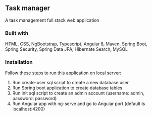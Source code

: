 ## Task manager
A task management full stack web application

### Built with
HTML, CSS, NgBootstrap, Typescript, Angular 8, Maven, Spring Boot, Spring Security, Spring Data JPA, Hibernate Search, MySQL

### Installation
Follow these steps to run this application on local server:
1. Run create-user sql script to create a new database user
2. Run Spring boot application to create database tables
3. Run init sql script to create an admin account (username: admin, password: password)
4. Run Angular app with ng-serve and go to Angular port (default is localhost:4200)








